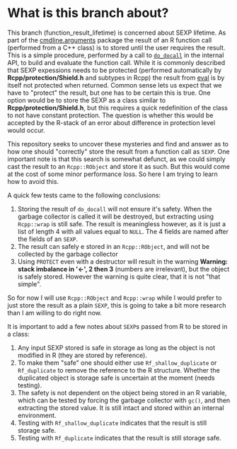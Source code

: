 
# What is this branch about?
This branch (function_result_lifetime) is concerned about SEXP lifetime.
As part of the [cmdline.arguments](https://github.com/Bijaelo/cmdline.arguments) package the result of an R function call (performed from a C++ class) is to stored until the user requires the result. This is a simple procedure, performed by a call to [`do_docall`](https://github.com/wch/r-source/blob/b74babdd236b9c626f387d59ae5f5d1c965d9e68/src/main/coerce.c#L2659) in the internal API, to build and evaluate the function call. While it is commonly described that SEXP expessions needs to be protected (performed automatically by **Rcpp/protection/Shield.h** and subtypes in Rcpp) the result from [eval](https://github.com/wch/r-source/blob/b74babdd236b9c626f387d59ae5f5d1c965d9e68/src/main/eval.c#L641) is by itself not protected when returned. Common sense lets us expect that we have to "protect" the result, but one has to be certain this is true. One option would be to store the SEXP as a class similar to **Rcpp/protection/Shield.h**, but this requires a quick redefinition of the class to not have constant protection. The question is whether this would be accepted by the R-stack of an error about difference in protection level would occur.

This repository seeks to uncover these mysteries and find and answer as to how one should "correctly" store the result from a function call as `SEXP`. One important note is that this search is somewhat defunct, as we could simply cast the result to an `Rcpp::RObject` and store it as such. But this would come at the cost of some minor performance loss. So here I am trying to learn how to avoid this.


A quick few tests came to the following conclusions:

1. Storing the result of `do_docall` will not ensure it's safety. When the garbage collector is called it will be destroyed, but extracting using `Rcpp::wrap` is still safe. The result is meaningless however, as it is just a list of length 4 with all values equal to `NULL`. The 4 fields are named after the fields of an `SEXP`.
2. The result can safely e stored in an `Rcpp::RObject`, and will not be collected by the garbage collector
3. Using `PROTECT` even with a destructor will result in the warning **Warning: stack imbalance in '<-', 2 then 3** (numbers are irrelevant), but the object is safely stored. However the warning is quite clear, that it is not "that simple".

So for now I will use `Rcpp::RObject` and `Rcpp::wrap` while I would prefer to just store the result as a plain `SEXP`, this is going to take a bit more research than I am willing to do right now.

It is important to add a few notes about `SEXP`s passed from R to be stored in a class:

1. Any input SEXP stored is safe in storage as long as the object is not modified in R (they are stored by reference).
2. To make them "safe" one should either use `Rf_shallow_duplicate` or `Rf_duplicate` to remove the reference to the R structure. Whether the duplicated object is storage safe is uncertain at the moment (needs testing).
3. The safety is not dependent on the object being stored in an R variable, which can be tested by forcing the garbage collector with `gc()`, and then extracting the stored value. It is still intact and stored within an internal environment.
4. Testing with `Rf_shallow_duplicate` indicates that the result is still storage safe.
5. Testing with `Rf_duplicate` indicates that the result is still storage safe.
